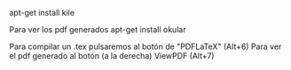 apt-get install kile

Para ver los pdf generados
apt-get install okular

Para compilar un .tex pulsaremos al botón de "PDFLaTeX" (Alt+6)
Para ver el pdf generado al botón (a la derecha) ViewPDF (Alt+7)
